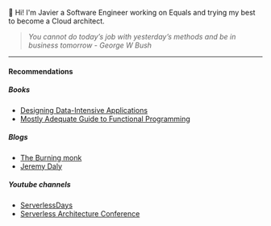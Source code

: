 
👋 Hi! I'm Javier a Software Engineer working on Equals and trying my best to become a Cloud architect.

>_You cannot do today’s job with yesterday’s methods and be in business tomorrow_
> _- George W Bush_


----
#### Recommendations
##### Books 
* [Designing Data-Intensive Applications](https://www.amazon.com/Designing-Data-Intensive-Applications-Reliable-Maintainable/dp/1449373321)
 * [Mostly Adequate Guide to Functional Programming](https://github.com/MostlyAdequate/mostly-adequate-guide)

##### Blogs
* [The Burning monk](https://theburningmonk.com/)
* [Jeremy Daly](https://www.jeremydaly.com/)
##### Youtube channels
* [ServerlessDays](https://www.youtube.com/channel/UCYzAnR_SebAmLRkKIbK_YoQ)
* [Serverless Architecture Conference](https://www.youtube.com/channel/UCDktNpuKVzVdQinivTMdDcQ/featured)


<!--
**JavierMendozaGomez/JavierMendozaGomez** is a ✨ _special_ ✨ repository because its `README.md` (this file) appears on your GitHub profile.

Here are some ideas to get you started:

- 🔭 I’m currently working on ...
- 🌱 I’m currently learning ...
- 👯 I’m looking to collaborate on ...
- 🤔 I’m looking for help with ...
- 💬 Ask me about ...
- 📫 How to reach me: ...
- 😄 Pronouns: ...
- ⚡ Fun fact: ...
-->
